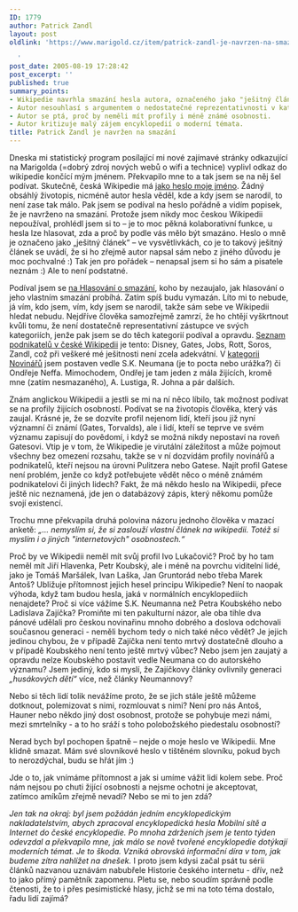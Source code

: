 ```yaml
---
ID: 1779
author: Patrick Zandl
layout: post
oldlink: 'https://www.marigold.cz/item/patrick-zandl-je-navrzen-na-smazani

  '
post_date: 2005-08-19 17:28:42
post_excerpt: ''
published: true
summary_points:
- Wikipedie navrhla smazání hesla autora, označeného jako "ješitný článek".
- Autor nesouhlasí s argumentem o nedostatečné reprezentativnosti v kategoriích.
- Autor se ptá, proč by neměli mít profily i méně známé osobnosti.
- Autor kritizuje malý zájem encyklopedií o moderní témata.
title: Patrick Zandl je navržen na smazání
---
```


<p>Dneska mi statistický program posílající mi nové zajímavé stránky odkazující na Marigolda (=dobrý zdroj nových webů o wifi a technice) vyplivl odkaz do wikipedie končící mým jménem. Překvapilo mne to a tak jsem se na něj šel podívat. Skutečně, česká Wikipedie má <a href="http://cs.wikipedia.org/wiki/Patrick_Zandl">jako heslo moje jméno</a>. Žádný obsáhlý životopis, nicméně autor hesla věděl, kde a kdy jsem se narodil, to není zase tak málo. Pak jsem se podíval na heslo pořádně a vidím popisek, že je navrženo na smazání. Protože jsem nikdy moc českou Wikipedii nepoužíval, prohlédl jsem si to – je to moc pěkná kolaborativní funkce, u hesla lze hlasovat, zda a proč by podle vás mělo být smazáno. Heslo o mně je označeno jako „ješitný článek“ – ve vysvětlivkách, co je to takový ješitný článek se uvádí, že si ho zřejmě autor napsal sám nebo z jiného důvodu je moc pochvalné :) Tak jen pro pořádek – nenapsal jsem si ho sám a pisatele neznám :) Ale to není podstatné. </p>

<p>Podíval jsem se <a href="http://cs.wikipedia.org/wiki/Wikipedie:Hlasov%C3%A1n%C3%AD_o_smaz%C3%A1n%C3%AD">na Hlasování o smazání</a>, koho by nezaujalo, jak hlasování o jeho vlastním smazání probíhá. Zatím spíš budu vymazán. Líto mi to nebude, já vím, kdo jsem, vím, kdy jsem se narodil, takže sám sebe ve Wikipedii hledat nebudu. Nejdříve člověka samozřejmě zamrzí, že ho chtějí vyškrtnout kvůli tomu, že není dostatečně representativní zástupce ve svých kategoriích, jenže pak jsem se do těch kategorií podíval a opravdu. <a href="http://cs.wikipedia.org/wiki/Kategorie:Podnikatel%C3%A9">Seznam podnikatelů v české Wikipedii</a> je tento: Disney, Gates, Jobs, Rott, Soros, Zandl, což při veškeré mé ješitnosti není zcela adekvátní. V <a href="http://cs.wikipedia.org/wiki/Kategorie:%C4%8Ce%C5%A1t%C3%AD_novin%C3%A1%C5%99i">kategorii Novinářů</a> jsem postaven vedle S.K. Neumana (je to pocta nebo urážka?) či Ondřeje Neffa. Mimochodem, Ondřej je tam jeden z mála žijících, kromě mne (zatím nesmazaného), A. Lustiga,  R. Johna a pár dalších. </p>

<p>Znám anglickou Wikipedii a jestli se mi na ní něco líbilo, tak možnost podívat se na profily žijících osobností. Podívat se na životopis člověka, který vás zaujal. Krásné je, že se dozvíte profil nejenom lidí, kteří jsou již nyní významní či známí  (Gates, Torvalds), ale i lidí, kteří se teprve ve svém významu zapisují do povědomí, i když se možná nikdy nepostaví na roveň Gatesovi.  Vtip je v tom, že Wikipedie je virutální záležitost a může pojmout všechny bez omezení rozsahu, takže se v ní dozvídám profily novinářů a podnikatelů, kteří nejsou na úrovni Pulitzera nebo Gatese. Najít profil Gatese není problém, jenže co když potřebujete vědět něco o méně známém podnikatelovi či jiných lidech? Fakt, že má někdo heslo na Wikipedii, přece ještě nic neznamená, jde jen o databázový zápis, který někomu pomůže svojí existencí. </p>

<p>Trochu mne překvapila druhá polovina názoru jednoho člověka v mazací anketě: <em>„... nemyslím si, že si zaslouží vlastní článek na wikipedii.  Totéž si myslím i o jiných "internetových" osobnostech.“</em> </p>

<p>Proč by ve Wikipedii neměl mít svůj profil Ivo Lukačovič? Proč by ho tam neměl mít Jiří Hlavenka, Petr Koubský, ale i méně na povrchu viditelní lidé, jako je Tomáš Maršálek, Ivan Laška, Jan Gruntorád nebo třeba Marek Antoš? Ubližuje přítomnost jejich hesel principu Wikipedie? Není to naopak výhoda, když tam budou hesla, jaká v normálních encyklopediích nenajdete? Proč si více vážíme S.K. Neumanna než Petra Koubského nebo Ladislava Zajíčka? Promiňte mi ten pakulturní názor, ale oba tihle dva pánové udělali pro českou novinařinu mnoho dobrého a doslova odchovali současnou generaci - neměli bychom tedy o nich také něco vědět? Je jejich jedinou chybou, že v případě Zajíčka není tento mrtvý dostatečně dlouho a v případě Koubského není tento ještě mrtvý vůbec? Nebo jsem jen zaujatý a opravdu nelze Koubského postavit vedle Neumana co do autorského významu? Jsem jediný, kdo si myslí, že Zajíčkovy články ovlivnily generaci <em>„husákových dětí“</em> více, než články Neumannovy?</p>

<p>Nebo si těch lidí tolik nevážíme proto, že se jich stále ještě můžeme dotknout, polemizovat s nimi, rozmlouvat s nimi? Není pro nás Antoš, Hauner nebo někdo jiný dost osobnost, protože se pohybuje mezi námi, mezi smrtelníky - a to ho sráží s toho polobožského piedestalu osobností?</p>

<p>Nerad bych byl pochopen špatně – nejde o moje heslo ve Wikipedii. Mne klidně smazat. Mám své slovníkové heslo v tištěném slovníku, pokud bych to nerozdýchal, budu se hřát jím :) </p>

<p>Jde o to, jak vnímáme přítomnost a jak si umíme vážit lidí kolem sebe. Proč nám nejsou po chuti žijící osobnosti a nejsme ochotni je akceptovat, zatímco amíkům zřejmě nevadí? Nebo se mi to jen zdá?</p>

<p><em>Jen tak na okraj: byl jsem požádán jedním encyklopedickým nakladatelstvím, abych zpracoval encyklopedická hesla Mobilní sítě a Internet do české encyklopedie. Po mnoha zdrženích jsem je tento týden odevzdal a překvapilo mne, jak málo se nově tvořené encyklopedie dotýkají moderních témat. Je to škoda. Vzniká obrovská informační díra v tom, jak budeme zítra nahlížet na dnešek.</em> I proto jsem kdysi začal psát tu sérii článků nazvanou uznávám nabubřele Historie českého internetu - dřív, než to jako přímý pamětník zapomenu. Pletu se, nebo soudím správně podle čtenosti, že to i přes pesimistické hlasy, jichž se mi na toto téma dostalo, řadu lidí zajímá?
</p>
